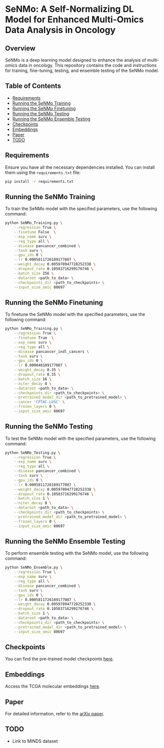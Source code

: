 
# SeNMo: A Self-Normalizing DL Model for Enhanced Multi-Omics Data Analysis in Oncology

## Overview

SeNMo is a deep learning model designed to enhance the analysis of multi-omics data in oncology. This repository contains the code and instructions for training, fine-tuning, testing, and ensemble testing of the SeNMo model.

## Table of Contents

- [Requirements](#requirements)
- [Running the SeNMo Training](#running-the-senmo-training)
- [Running the SeNMo Finetuning](#running-the-senmo-finetuning)
- [Running the SeNMo Testing](#running-the-senmo-testing)
- [Running the SeNMo Ensemble Testing](#running-the-senmo-ensemble-testing)
- [Checkpoints](#checkpoints)
- [Embeddings](#embeddings)
- [Paper](#paper)
- [TODO](#todo)

## Requirements

Ensure you have all the necessary dependencies installed. You can install them using the `requirements.txt` file:

```bash
pip install -r requirements.txt
```

## Running the SeNMo Training

To train the SeNMo model with the specified parameters, use the following command:

```bash
python SeNMo_Training.py \
    --regression True \
    --finetune False  \
    --exp_name surv \
    --reg_type all \
    --disease pancancer_combined \
    --task surv \
    --gpu_ids 0 \
    --lr 0.0005811726189177087 \
    --weight_decay 0.005978947728252338 \
    --dropout_rate 0.10583716299176746 \
    --batch_size 256 \
    --dataroot <path_to_data> \
    --checkpoints_dir <path_to_checkpoints> \
    --input_size_omic 80697
```

## Running the SeNMo Finetuning

To finetune the SeNMo model with the specified parameters, use the following command:

```bash
python SeNMo_Training.py \
    --regression True \
    --finetune True  \
    --exp_name surv \
    --reg_type all \
    --disease pancancer_indl_cancers \
    --task surv \
    --gpu_ids 0 \
    --lr 0.000040189177087 \
    --weight_decay 0.35 \
    --dropout_rate 0.35 \
    --batch_size 16 \
    --niter_decay 8 \
    --dataroot <path_to_data> \
    --checkpoints_dir <path_to_checkpoints> \
    --pretrained_model_dir <path_to_pretrained_model> \
    --cancer 'CPTAC-LUSC' \
    --frozen_layers 0 \
    --input_size_omic 80697
```

## Running the SeNMo Testing

To test the SeNMo model with the specified parameters, use the following command:

```bash
python SeNMo_Testing.py \
    --regression True \
    --exp_name surv \
    --reg_type all \
    --disease pancancer_combined \
    --task surv \
    --gpu_ids 0 \
    --lr 0.0005811726189177087 \
    --weight_decay 0.005978947728252338 \
    --dropout_rate 0.10583716299176746 \
    --batch_size 1 \
    --niter_decay 8 \
    --dataroot <path_to_data> \
    --checkpoints_dir <path_to_checkpoints> \
    --pretrained_model_dir <path_to_pretrained_model> \
    --frozen_layers 0 \
    --input_size_omic 80697
```

## Running the SeNMo Ensemble Testing

To perform ensemble testing with the SeNMo model, use the following command:

```bash
python SeNMo_Ensemble.py \
    --regression True \
    --exp_name surv \
    --reg_type all \
    --disease pancancer_combined \
    --task surv \
    --gpu_ids 0 \
    --lr 0.0005811726189177087 \
    --weight_decay 0.005978947728252338 \
    --dropout_rate 0.10583716299176746 \
    --batch_size 1 \
    --dataroot <path_to_data> \
    --checkpoints_dir <path_to_checkpoints> \
    --pretrained_model_dir <path_to_pretrained_model> \
    --input_size_omic 80697
```

## Checkpoints

You can find the pre-trained model checkpoints [here](https://huggingface.co/Lab-Rasool/SeNMo/tree/main).

## Embeddings

Access the TCGA molecular embeddings [here](https://huggingface.co/datasets/Lab-Rasool/TCGA/viewer/molecular).

## Paper

For detailed information, refer to the [arXiv paper](https://doi.org/10.48550/arXiv.2405.08226).

## TODO

- Link to MINDS dataset
